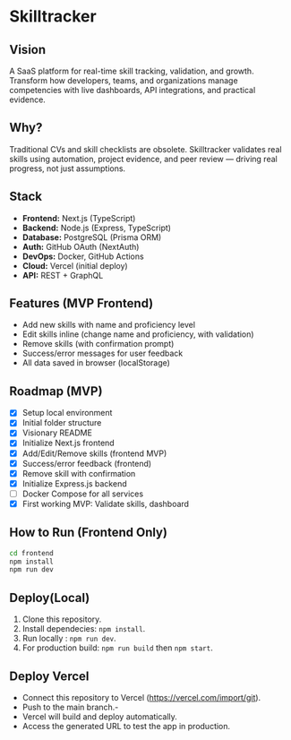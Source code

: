 # Skilltracker

## Vision
A SaaS platform for real-time skill tracking, validation, and growth. Transform how developers, teams, and organizations manage competencies with live dashboards, API integrations, and practical evidence.

## Why?
Traditional CVs and skill checklists are obsolete. Skilltracker validates real skills using automation, project evidence, and peer review — driving real progress, not just assumptions.

## Stack
- **Frontend:** Next.js (TypeScript)
- **Backend:** Node.js (Express, TypeScript)
- **Database:** PostgreSQL (Prisma ORM)
- **Auth:** GitHub OAuth (NextAuth)
- **DevOps:** Docker, GitHub Actions
- **Cloud:** Vercel (initial deploy)
- **API:** REST + GraphQL

## Features (MVP Frontend)
- Add new skills with name and proficiency level
- Edit skills inline (change name and proficiency, with validation)
- Remove skills (with confirmation prompt)
- Success/error messages for user feedback
- All data saved in browser (localStorage)

## Roadmap (MVP)
- [x] Setup local environment
- [x] Initial folder structure
- [x] Visionary README
- [x] Initialize Next.js frontend
- [x] Add/Edit/Remove skills (frontend MVP)
- [x] Success/error feedback (frontend)
- [x] Remove skill with confirmation
- [x] Initialize Express.js backend
- [ ] Docker Compose for all services
- [x] First working MVP: Validate skills, dashboard

## How to Run (Frontend Only)
```bash
cd frontend
npm install
npm run dev
```

## Deploy(Local)
1. Clone this repository.
2. Install dependecies: `npm install`.
3. Run locally : `npm run dev`.
4. For production build: `npm run build` then `npm start`.

## Deploy Vercel
- Connect this repository to Vercel (https://vercel.com/import/git).
- Push to the main branch.-
- Vercel will build and deploy automatically.
- Access the generated URL to test the app in production.




